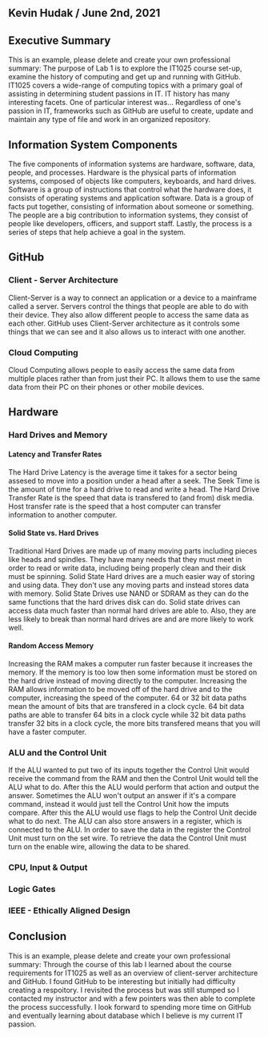 ## Kevin Hudak / June 2nd, 2021

## Executive Summary
This is an example, please delete and create your own professional summary:
The purpose of Lab 1 is to explore the IT1025 course set-up, examine the history of computing and get up and running with GitHub. IT1025 covers a wide-range of computing topics with a primary goal of assisting in determining student passions in IT.  IT history has many interesting facets. One of particular interest was... Regardless of one's passion in IT, frameworks such as GitHub are useful to create, update and maintain any type of file and work in an organized repository.

## Information System Components
The five components of information systems are hardware, software, data, people, and processes. Hardware is the physical parts of information systems, composed of objects like computers, keyboards, and hard drives. Software is a group of instructions that control what the hardware does, it consists of operating systems and application software. Data is a group of facts put together, consisting of information about someone or something. The people are a big contribution to information systems, they consist of people like developers, officers, and support staff. Lastly, the process is a series of steps that help achieve a goal in the system.
## GitHub
### Client - Server Architecture
Client-Server is a way to connect an application or a device to a mainframe called a server. Servers control the things that people are able to do with their device. They also allow different people to access the same data as each other. GitHub uses Client-Server architecture as it controls some things that we can see and it also allows us to interact with one another.
### Cloud Computing
Cloud Computing allows people to easily access the same data from multiple places rather than from just their PC. It allows them to use the same data from their PC on their phones or other mobile devices.
## Hardware
### Hard Drives and Memory
#### Latency and Transfer Rates
The Hard Drive Latency is the average time it takes for a sector being assesed to move into a position under a head after a seek. The Seek Time is the amount of time for a hard drive to read and write a head. The Hard Drive Transfer Rate is the speed that data is transfered to (and from) disk media. Host transfer rate is the speed that a host computer can transfer information to another computer.
#### Solid State vs. Hard Drives
Traditional Hard Drives are made up of many moving parts including pieces like heads and spindles. They have many needs that they must meet in order to read or write data, including being properly clean and their disk must be spinning. Solid State Hard drives are a much easier way of storing and using data. They don't use any moving parts and instead stores data with memory. Solid State Drives use NAND or SDRAM as they can do the same functions that the hard drives disk can do. Solid state drives can access data much faster than normal hard drives are able to. Also, they are less likely to break than normal hard drives are and are more likely to work well.
#### Random Access Memory
Increasing the RAM makes a computer run faster because it increases the memory. If the memory is too low then some information must be stored on the hard drive instead of moving directly to the computer. Increasing the RAM allows information to be moved off of the hard drive and to the computer, increasing the speed of the computer. 64 or 32 bit data paths mean the amount of bits that are transfered in a clock cycle. 64 bit data paths are able to transfer 64 bits in a clock cycle while 32 bit data paths transfer 32 bits in a clock cycle, the more bits transfered means that you will have a faster computer.
### ALU and the Control Unit
If the ALU wanted to put two of its inputs together the Control Unit would receive the command from the RAM and then the Control Unit would tell the ALU what to do. After this the ALU would perform that action and output the answer. Sometimes the ALU won't output an answer if it's a compare command, instead it would just tell the Control Unit how the imputs compare. After this the ALU would use flags to help the Control Unit decide what to do next. The ALU can also store answers in a register, which is connected to the ALU. In order to save the data in the register the Control Unit must turn on the set wire. To retrieve the data the Control Unit must turn on the enable wire, allowing the data to be shared.
### CPU, Input & Output

### Logic Gates 
### IEEE - Ethically Aligned Design

## Conclusion
This is an example, please delete and create your own professional summary:
Through the course of this lab I learned about the course requirements for IT1025 as well as an overview of client-server architecture and GitHub.  I found GitHub to be interesting but initially had difficulty creating a respoitory.  I revisited the process but was still stumped so I contacted my instructor and with a few pointers was then able to complete the process successfully. I look forward to spending more time on GitHub and eventually learning about database which I believe is my current IT passion.
